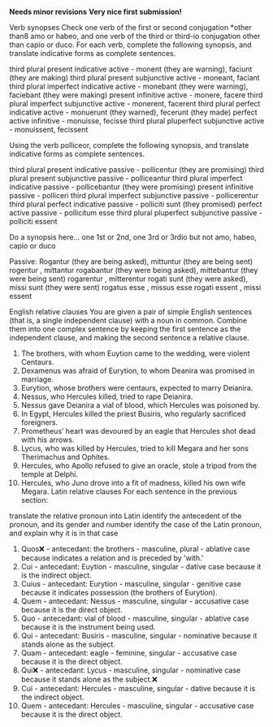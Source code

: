 **Needs minor revisions**
**Very nice first submission!**

Verb synopses
Check one verb of the first or second conjugation *other than8 amo or habeo, and one verb of the third or third-io conjugation other than capio or duco. For each verb, complete the following synopsis, and translate indicative forms as complete sentences.

third plural present indicative active - monent (they are warning), faciunt (they are making)
third plural present subjunctive active - moneant, faciant
third plural imperfect indicative active - monebant (they were warning), faciebant (they were making)
present infinitive active - monere, facere
third plural imperfect subjunctive active - monerent, facerent
third plural perfect indicative active - monuerunt (they warned), fecerunt (they made)
perfect active infinitive - monuisse, fecisse
third plural pluperfect subjunctive active - monuissent, fecissent
  
Using the verb polliceor, complete the following synopsis, and translate indicative forms as complete sentences.

third plural present indicative passive - pollicentur (they are promising)
third plural present subjunctive passive - polliceantur 
third plural imperfect indicative passive - pollicebantur (they were promising)
present infinitive passive - polliceri
third plural imperfect subjunctive passive - pollicerentur
third plural perfect indicative passive - polliciti sunt (they promised)
perfect active passive - pollicitum esse
third plural pluperfect subjunctive passive - polliciti essent
    
Do a synopsis here… one 1st or 2nd, one 3rd or 3rdio
but not amo, habeo, capio or duco

Passive: 
Rogantur (they are being asked), mittuntur (they are being sent)
rogentur , mittantur
rogabantur (they were being asked), mittebantur (they were being sent)
rogarentur , mitterentur
rogati sunt (they were asked), missi sunt (they were sent)
rogatus esse , missus esse
rogati essent , missi essent

English relative clauses
You are given a pair of simple English sentences (that is, a single independent clause) with a noun in common. Combine them into one complex sentence by keeping the first sentence as the independent clause, and making the second sentence a relative clause.
    
1. The brothers, with whom Euytion came to the wedding, were violent Centaurs.
2. Dexamenus was afraid of Eurytion, to whom Deanira was promised in marriage.
3. Eurytion, whose brothers were centaurs, expected to marry Deianira.
4. Nessus, who Hercules killed, tried to rape Deianira.
5. Nessus gave Deianira a vial of blood, which Hercules was poisoned by.
6. In Egypt, Hercules killed the priest Busiris, who regularly sacrificed foreigners.
7. Prometheus’ heart was devoured by an eagle that Hercules shot dead with his arrows.
8. Lycus, who was killed by Hercules, tried to kill Megara and her sons Therimachus and Ophites.
9. Hercules, who Apollo refused to give an oracle, stole a tripod from the temple at Delphi.
10. Hercules, who Juno drove into a fit of madness, killed his own wife Megara.
Latin relative clauses
For each sentence in the previous section:

translate the relative pronoun into Latin
identify the antecedent of the pronoun, and its gender and number
identify the case of the Latin pronoun, and explain why it is in that case

1. Quos❌ - antecedant: the brothers - masculine, plural - ablative case because indicates a relation and is preceded by 'with.'
2. Cui - antecedant: Euytion - masculine, singular - dative case because it is the indirect object.
3. Cuius - antecedant: Eurytion - masculine, singular - genitive case because it indicates possession (the brothers of Eurytion).
4. Quem - antecedant: Nessus - masculine, singular - accusative case because it is the direct object.
5. Quo - antecedant: vial of blood - masculine, singular - ablative case because it is the instrument being used.
6. Qui - antecedant: Busiris - masculine, singular - nominative because it stands alone as the subject.
7. Quam - antecedant: eagle - feminine, singular - accusative case because it is the direct object.
8. Qui❌ - antecedant: Lycus - masculine, singular - nominative case because it stands alone as the subject.❌
9. Cui - antecedant: Hercules - masculine, singular - dative because it is the indirect object. 
10. Quem - antecedant: Hercules - masculine, singular - accusative case because it is the direct object.
